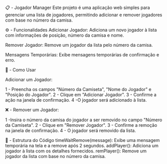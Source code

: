 📋 - Jogador Manager
Este projeto é uma aplicação web simples para gerenciar uma lista de jogadores, permitindo adicionar e remover jogadores com base no número da camisa.

⚙️ - Funcionalidades
Adicionar Jogador: Adiciona um novo jogador à lista com informações de posição, número da camisa e nome.

Remover Jogador: Remove um jogador da lista pelo número da camisa.

Mensagens Temporárias: Exibe mensagens temporárias de confirmação e erro.

📙 - Como Usar

Adicionar um Jogador:

1 - Preencha os campos "Número da Camiseta", "Nome do Jogador" e "Posição do Jogador".
2 - Clique em "Adicionar Jogador".
3 - Confirme a ação na janela de confirmação.
4 -O jogador será adicionado à lista.

❌ - Remover um Jogador:

1 -Insira o número da camisa do jogador a ser removido no campo "Número da Camiseta".
2 - Clique em "Remover Jogador".
3 - Confirme a remoção na janela de confirmação.
4 - O jogador será removido da lista.

📄 - Estrutura do Código
timeWaitRemove(message): Exibe uma mensagem temporária na tela e a remove após 2 segundos.
addPlayer(): Adiciona um jogador à lista com os detalhes fornecidos.
remPlayer(): Remove um jogador da lista com base no número da camisa.
